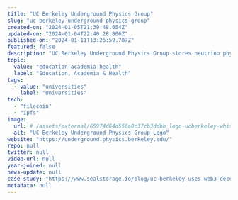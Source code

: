 ```yaml
---
title: "UC Berkeley Underground Physics Group"
slug: "uc-berkeley-underground-physics-group"
created-on: "2024-01-05T21:39:48.054Z"
updated-on: "2024-01-04T22:40:28.806Z"
published-on: "2024-01-11T13:26:59.787Z"
featured: false
description: "UC Berkeley Underground Physics Group stores neutrino physics research data to support the development of novel detection technology on the Filecoin network through storage provider Seal Storage."
topic:
  value: "education-academia-health"
  label: "Education, Academia & Health"
tags:
  - value: "universities"
    label: "Universities"
tech:
  - "filecoin"
  - "ipfs"
image:
  url: # /assets/external/65974d64d556a0c37cb3ddbb_logo-ucberkeley-white.png
  alt: "UC Berkeley Underground Physics Group Logo"
website: "https://underground.physics.berkeley.edu/"
repo: null
twitter: null
video-url: null
year-joined: null
news-update: null
case-study: "https://www.sealstorage.io/blog/uc-berkeley-uses-web3-decentralized-storage-for-neutrino-research-data"
metadata: null
---
```

